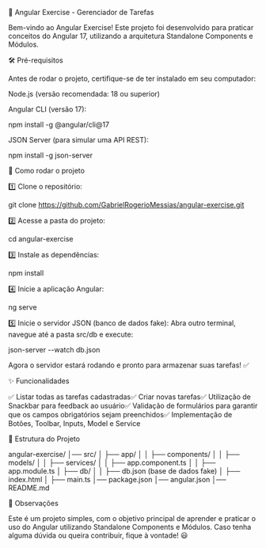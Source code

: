 📌 Angular Exercise - Gerenciador de Tarefas

Bem-vindo ao Angular Exercise! Este projeto foi desenvolvido para praticar conceitos do Angular 17, utilizando a arquitetura Standalone Components e Módulos.

🛠️ Pré-requisitos

Antes de rodar o projeto, certifique-se de ter instalado em seu computador:

Node.js (versão recomendada: 18 ou superior)

Angular CLI (versão 17):

npm install -g @angular/cli@17

JSON Server (para simular uma API REST):

npm install -g json-server

🚀 Como rodar o projeto

1️⃣ Clone o repositório:

git clone https://github.com/GabrielRogerioMessias/angular-exercise.git

2️⃣ Acesse a pasta do projeto:

cd angular-exercise

3️⃣ Instale as dependências:

npm install

4️⃣ Inicie a aplicação Angular:

ng serve

5️⃣ Inicie o servidor JSON (banco de dados fake):
Abra outro terminal, navegue até a pasta src/db e execute:

json-server --watch db.json

Agora o servidor estará rodando e pronto para armazenar suas tarefas! ✅

✨ Funcionalidades

✅ Listar todas as tarefas cadastradas✅ Criar novas tarefas✅ Utilização de Snackbar para feedback ao usuário✅ Validação de formulários para garantir que os campos obrigatórios sejam preenchidos✅ Implementação de Botões, Toolbar, Inputs, Model e Service

📂 Estrutura do Projeto

angular-exercise/
│── src/
│ ├── app/
│ │ ├── components/
│ │ ├── models/
│ │ ├── services/
│ │ ├── app.component.ts
│ │ ├── app.module.ts
│ ├── db/
│ │ ├── db.json (base de dados fake)
│ ├── index.html
│ ├── main.ts
│── package.json
│── angular.json
│── README.md

📝 Observações

Este é um projeto simples, com o objetivo principal de aprender e praticar o uso do Angular utilizando Standalone Components e Módulos. Caso tenha alguma dúvida ou queira contribuir, fique à vontade! 😃
